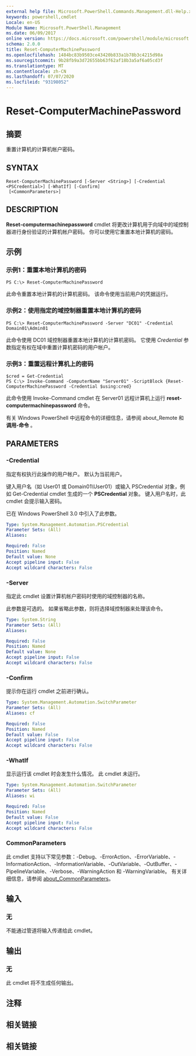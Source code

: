 ```yaml
---
external help file: Microsoft.PowerShell.Commands.Management.dll-Help.xml
keywords: powershell,cmdlet
Locale: en-US
Module Name: Microsoft.PowerShell.Management
ms.date: 06/09/2017
online version: https://docs.microsoft.com/powershell/module/microsoft.powershell.management/reset-computermachinepassword?view=powershell-5.1&WT.mc_id=ps-gethelp
schema: 2.0.0
title: Reset-ComputerMachinePassword
ms.openlocfilehash: 1484bc83b9503ce43420b833a1b78b3c4215d98a
ms.sourcegitcommit: 9b28fb9a3d72655bb63f62af18b3a5af6a05cd3f
ms.translationtype: MT
ms.contentlocale: zh-CN
ms.lasthandoff: 07/07/2020
ms.locfileid: "93198052"
---
```

# Reset-ComputerMachinePassword

## 摘要
重置计算机的计算机帐户密码。

## SYNTAX

```
Reset-ComputerMachinePassword [-Server <String>] [-Credential <PSCredential>] [-WhatIf] [-Confirm]
 [<CommonParameters>]
```

## DESCRIPTION
**Reset-computermachinepassword** cmdlet 将更改计算机用于向域中的域控制器进行身份验证的计算机帐户密码。
你可以使用它重置本地计算机的密码。

## 示例

### 示例1：重置本地计算机的密码

```
PS C:\> Reset-ComputerMachinePassword
```

此命令重置本地计算机的计算机密码。
该命令使用当前用户的凭据运行。

### 示例2：使用指定的域控制器重置本地计算机的密码

```
PS C:\> Reset-ComputerMachinePassword -Server "DC01" -Credential Domain01\Admin01
```

此命令使用 DC01 域控制器重置本地计算机的计算机密码。
它使用 *Credential* 参数指定有权在域中重置计算机密码的用户帐户。

### 示例3：重置远程计算机上的密码

```
$cred = Get-Credential
PS C:\> Invoke-Command -ComputerName "Server01" -ScriptBlock {Reset-ComputerMachinePassword -Credential $using:cred}
```

此命令使用 Invoke-Command cmdlet 在 Server01 远程计算机上运行 **reset-computermachinepassword** 命令。

有关 Windows PowerShell 中远程命令的详细信息，请参阅 about_Remote 和 **调用-命令** 。

## PARAMETERS

### -Credential
指定有权执行此操作的用户帐户。
默认为当前用户。

键入用户名（如 User01 或 Domain01\User01）或输入 PSCredential 对象，例如 Get-Credential cmdlet 生成的一个 **PSCredential** 对象。
键入用户名时，此 cmdlet 会提示输入密码。

已在 Windows PowerShell 3.0 中引入了此参数。

```yaml
Type: System.Management.Automation.PSCredential
Parameter Sets: (All)
Aliases:

Required: False
Position: Named
Default value: None
Accept pipeline input: False
Accept wildcard characters: False
```

### -Server
指定此 cmdlet 设置计算机帐户密码时使用的域控制器的名称。

此参数是可选的。
如果省略此参数，则将选择域控制器来处理该命令。

```yaml
Type: System.String
Parameter Sets: (All)
Aliases:

Required: False
Position: Named
Default value: None
Accept pipeline input: False
Accept wildcard characters: False
```

### -Confirm
提示你在运行 cmdlet 之前进行确认。

```yaml
Type: System.Management.Automation.SwitchParameter
Parameter Sets: (All)
Aliases: cf

Required: False
Position: Named
Default value: False
Accept pipeline input: False
Accept wildcard characters: False
```

### -WhatIf
显示运行该 cmdlet 时会发生什么情况。
此 cmdlet 未运行。

```yaml
Type: System.Management.Automation.SwitchParameter
Parameter Sets: (All)
Aliases: wi

Required: False
Position: Named
Default value: False
Accept pipeline input: False
Accept wildcard characters: False
```

### CommonParameters
此 cmdlet 支持以下常见参数：-Debug、-ErrorAction、-ErrorVariable、-InformationAction、-InformationVariable、-OutVariable、-OutBuffer、-PipelineVariable、-Verbose、-WarningAction 和 -WarningVariable。 有关详细信息，请参阅 [about_CommonParameters](https://go.microsoft.com/fwlink/?LinkID=113216)。

## 输入

### 无
不能通过管道将输入传递给此 cmdlet。

## 输出

### 无
此 cmdlet 将不生成任何输出。

## 注释

## 相关链接

## 相关链接
